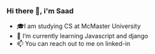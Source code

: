 ### Hi there 👋, i'm Saad
- 🎓I am studying CS at McMaster University
- 🌱 I’m currently learning Javascript and django
- 📫 You can reach out to me on linked-in [](https://www.linkedin.com/in/saad-tariq-cs/)
<!--
**tariqs26/tariqs26** is a ✨ _special_ ✨ repository because its `README.md` (this file) appears on your GitHub profile.

Here are some ideas to get you started:

- 🔭 I’m currently working on ...
- 👯 I’m looking to collaborate on ...
- 🤔 I’m looking for help with ...
- 💬 Ask me about ...
- 📫 How to reach me: ...
- 😄 Pronouns: ...
- ⚡ Fun fact: ...
-->
